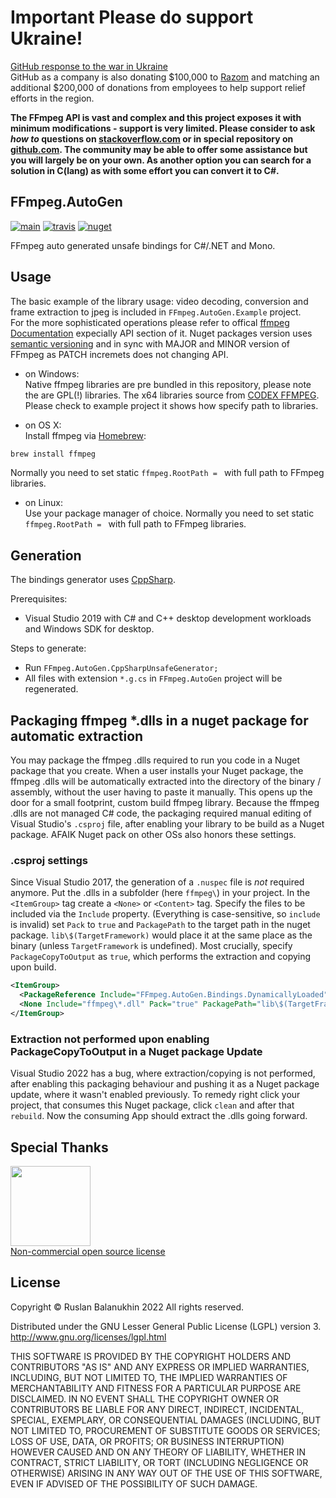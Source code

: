 # Important Please do support Ukraine!

[GitHub response to the war in Ukraine](https://github.blog/2022-03-02-our-response-to-the-war-in-ukraine/)<br/>
GitHub as a company is also donating $100,000 to [Razom](https://razomforukraine.org/) and matching an additional $200,000 of donations from employees to help support relief efforts in the region.

**The FFmpeg API is vast and complex and this project exposes it with minimum modifications - support is very limited.
Please consider to ask *how to* questions on [stackoverflow.com](https://stackoverflow.com/search?tab=newest&q=ffmpeg%20autogen) or in special repository on [github.com](https://github.com/Ruslan-B/FFmpeg.AutoGen.Questions/issues). 
The community may be able to offer some assistance but you will largely be on your own.
As another option you can search for a solution in C(lang) as with some effort you can convert it to C#.**

## FFmpeg.AutoGen 
[![main](https://github.com/Ruslan-B/FFmpeg.AutoGen/actions/workflows/main.yml/badge.svg)](https://github.com/Ruslan-B/FFmpeg.AutoGen/actions/workflows/main.yml)
[![travis](https://travis-ci.org/Ruslan-B/FFmpeg.AutoGen.svg)](https://travis-ci.org/Ruslan-B/FFmpeg.AutoGen)
[![nuget](https://img.shields.io/nuget/v/FFmpeg.AutoGen.svg)](https://www.nuget.org/packages/FFmpeg.AutoGen/)

FFmpeg auto generated unsafe bindings for C#/.NET and Mono.

## Usage

The basic example of the library usage: video decoding, conversion and frame extraction to jpeg is included in ```FFmpeg.AutoGen.Example``` project.  
For the more sophisticated operations please refer to offical [ffmpeg Documentation](https://www.ffmpeg.org/documentation.html) expecially API section of it.
Nuget packages version uses [semantic versioning](https://semver.org/) and in sync with MAJOR and MINOR version of FFmpeg as PATCH incremets does not changing API.

- on Windows:  
Native ffmpeg libraries are pre bundled in this repository, please note the are GPL(!) libraries. 
The x64 libraries source from [CODEX FFMPEG](https://www.gyan.dev/ffmpeg/builds/).
Please check to example project it shows how specify path to libraries.  

- on OS X:  
Install ffmpeg via [Homebrew](https://formulae.brew.sh/formula/ffmpeg):
```bash
brew install ffmpeg
```
Normally you need to set static ```ffmpeg.RootPath = ``` with full path to FFmpeg libraries.

- on Linux:  
Use your package manager of choice.
Normally you need to set static ```ffmpeg.RootPath = ``` with full path to FFmpeg libraries.

## Generation

The bindings generator uses [CppSharp](https://github.com/mono/CppSharp).

Prerequisites:
 - Visual Studio 2019 with C# and C++ desktop development workloads and Windows SDK for desktop.

Steps to generate:
- Run ```FFmpeg.AutoGen.CppSharpUnsafeGenerator;```
- All files with extension ```*.g.cs```  in ```FFmpeg.AutoGen``` project will be regenerated.

## Packaging ffmpeg *.dlls in a nuget package for automatic extraction
You may package the ffmpeg .dlls required to run you code in a Nuget package that you create. When a user installs your Nuget package, the ffmpeg .dlls will be automatically extracted into the directory of the binary / assembly, without the user having to paste it manually. This opens up the door for a small footprint, custom build ffmpeg library. Because the ffmpeg .dlls are not managed C# code, the packaging required manual editing of Visual Studio's `.csproj` file, after enabling your library to be build as a Nuget package. AFAIK Nuget pack on other OSs also honors these settings.
### .csproj settings
Since Visual Studio 2017, the generation of a `.nuspec` file is *not* required anymore. Put the .dlls in a subfolder (here `ffmpeg\`) in your project. In the `<ItemGroup>` tag create a `<None>` or `<Content>` tag. Specify the files to be included via the `Include` property. (Everything is case-sensitive, so `include` is invalid) set `Pack` to `true` and `PackagePath` to the target path in the nuget package. `lib\$(TargetFramework)` would place it at the same place as the binary (unless `TargetFramework` is undefined). Most crucially, specify `PackageCopyToOutput` as `true`, which performs the extraction and copying upon build.
```xml
<ItemGroup>
  <PackageReference Include="FFmpeg.AutoGen.Bindings.DynamicallyLoaded" Version="5.1.1.1" />
  <None Include="ffmpeg\*.dll" Pack="true" PackagePath="lib\$(TargetFramework)" PackageCopyToOutput="true" />
</ItemGroup>
```
### Extraction not performed upon enabling PackageCopyToOutput in a Nuget package Update
Visual Studio 2022 has a bug, where extraction/copying is not performed, after enabling this packaging behaviour and pushing it as a Nuget package update, where it wasn't enabled previously. To remedy right click your project, that consumes this Nuget package, click `clean` and after that `rebuild`. Now the consuming App should extract the .dlls going forward.

## Special Thanks
<a href="https://jetbrains.com">
<img src="https://account.jetbrains.com/static/images/jetbrains-logo-inv.svg" data-canonical-src="https://account.jetbrains.com/static/images/jetbrains-logo-inv.svg" width="128" height="128" />
 <br/>
Non-commercial open source license
 <a/>


## License

Copyright © Ruslan Balanukhin 2022
All rights reserved.

Distributed under the GNU Lesser General Public License (LGPL) version 3.  
http://www.gnu.org/licenses/lgpl.html

THIS SOFTWARE IS PROVIDED BY THE COPYRIGHT HOLDERS AND CONTRIBUTORS
"AS IS" AND ANY EXPRESS OR IMPLIED WARRANTIES, INCLUDING, BUT NOT
LIMITED TO, THE IMPLIED WARRANTIES OF MERCHANTABILITY AND FITNESS FOR
A PARTICULAR PURPOSE ARE DISCLAIMED. IN NO EVENT SHALL THE COPYRIGHT
OWNER OR CONTRIBUTORS BE LIABLE FOR ANY DIRECT, INDIRECT, INCIDENTAL,
SPECIAL, EXEMPLARY, OR CONSEQUENTIAL DAMAGES (INCLUDING, BUT NOT
LIMITED TO, PROCUREMENT OF SUBSTITUTE GOODS OR SERVICES; LOSS OF USE,
DATA, OR PROFITS; OR BUSINESS INTERRUPTION) HOWEVER CAUSED AND ON ANY
THEORY OF LIABILITY, WHETHER IN CONTRACT, STRICT LIABILITY, OR TORT
(INCLUDING NEGLIGENCE OR OTHERWISE) ARISING IN ANY WAY OUT OF THE USE
OF THIS SOFTWARE, EVEN IF ADVISED OF THE POSSIBILITY OF SUCH DAMAGE.
